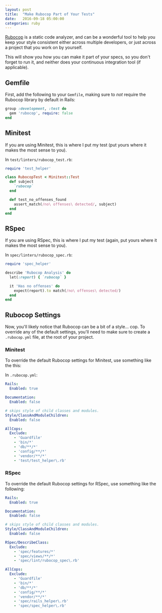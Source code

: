 ```yaml
---
layout: post
title:  "Make Rubocop Part of Your Tests"
date:   2016-09-18 05:00:00
categories: ruby
---
```


[Rubocop](http://batsov.com/rubocop/) is a static code analyzer, and can be a
wonderful tool to help you keep your style consistent either across multiple
developers, or just across a project that you work on by yourself.

This will show you how you can make it part of your specs, so you don't forget
to run it, and neither does your continuous integration tool (if applicable).

## Gemfile

First, add the following to your `Gemfile`, making sure to _not_ require the
Rubocop library by default in Rails:

```ruby
group :development, :test do
  gem 'rubocop', require: false
end
```

## Minitest

If you are using Minitest, this is where I put my test (put yours where it makes
the most sense to you).

In `test/linters/rubocop_test.rb`:

```ruby
require 'test_helper'

class RubocopTest < Minitest::Test
  def subject
    `rubocop`
  end

  def test_no_offenses_found
    assert_match(/no\ offenses\ detected/, subject)
  end
end
```

## RSpec

If you are using RSpec, this is where I put my test (again, put yours where it
makes the most sense to you).

In `spec/linters/rubocop_spec.rb`:

```ruby
require 'spec_helper'

describe 'Rubocop Analysis' do
  let(:report) { `rubocop` }

  it 'Has no offenses' do
    expect(report).to match(/no\ offenses\ detected/)
  end
end
```

## Rubocop Settings

Now, you'll likely notice that Rubocop can be a bit of a style... cop. To
override any of the default settings, you'll need to make sure to create a
`.rubocop.yml` file, at the root of your project.

### Minitest

To override the default Rubocop settings for Minitest, use something like the
this:

In `.rubocop.yml`:

```yaml
Rails:
  Enabled: true

Documentation:
  Enabled: false

# skips style of child classes and modules.
Style/ClassAndModuleChildren:
  Enabled: false

AllCops:
  Exclude:
    - 'Guardfile'
    - 'bin/*'
    - 'db/**/*'
    - 'config/**/*'
    - 'vendor/**/*'
    - 'test/test_helper\.rb'
```

### RSpec

To override the default Rubocop settings for RSpec, use something like the
following:

```yaml
Rails:
  Enabled: true

Documentation:
  Enabled: false

# skips style of child classes and modules.
Style/ClassAndModuleChildren:
  Enabled: false

RSpec/DescribeClass:
  Exclude:
    - 'spec/features/*'
    - 'spec/views/**/*'
    - 'spec/lint/rubocop_spec\.rb'

AllCops:
  Exclude:
    - 'Guardfile'
    - 'bin/*'
    - 'db/**/*'
    - 'config/**/*'
    - 'vendor/**/*'
    - 'spec/rails_helper\.rb'
    - 'spec/spec_helper\.rb'
```
